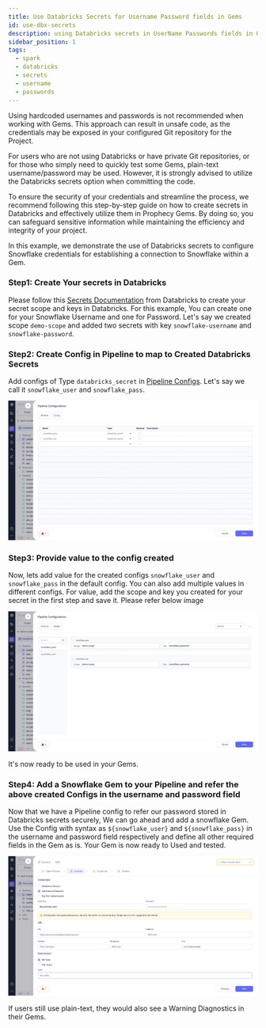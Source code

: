 ```yaml
---
title: Use Databricks Secrets for Username Password fields in Gems
id: use-dbx-secrets
description: using Databricks secrets in UserName Passwords fields in Gems
sidebar_position: 1
tags:
  - spark
  - databricks
  - secrets
  - username
  - passwords
---
```


Using hardcoded usernames and passwords is not recommended when working with Gems. This approach can result in unsafe code, as the credentials may be exposed in your configured Git repository for the Project.

For users who are not using Databricks or have private Git repositories, or for those who simply need to quickly test some Gems, plain-text username/password may be used. However, it is strongly advised to utilize the Databricks secrets option when committing the code.

To ensure the security of your credentials and streamline the process, we recommend following this step-by-step guide on how to create secrets in Databricks and effectively utilize them in Prophecy Gems. By doing so, you can safeguard sensitive information while maintaining the efficiency and integrity of your project.

In this example, we demonstrate the use of Databricks secrets to configure Snowflake credentials for establishing a connection to Snowflake within a Gem.

### Step1: Create Your secrets in Databricks

Please follow this [Secrets Documentation](https://docs.databricks.com/security/secrets/index.html) from Databricks to create your secret scope and keys in Databricks. For this example, You can create one for your Snowflake Username and one for Password. Let's say we created scope `demo-scope` and added two secrets with key `snowflake-username` and `snowflake-password`.

### Step2: Create Config in Pipeline to map to Created Databricks Secrets

Add configs of Type `databricks_secret` in [Pipeline Configs](https://docs.prophecy.io/Spark/configuration#pipeline-configuration). Let's say we call it `snowflake_user` and `snowflake_pass`.

![img.png](img/databricks_secrets_config.png)

### Step3: Provide value to the config created

Now, lets add value for the created configs `snowflake_user` and `snowflake_pass` in the default config. You can also add multiple values in different configs.
For value, add the scope and key you created for your secret in the first step and save it. Please refer below image

![img2.png](img/databricks_secrets_value.png)

It's now ready to be used in your Gems.

### Step4: Add a Snowflake Gem to your Pipeline and refer the above created Configs in the username and password field

Now that we have a Pipeline config to refer our password stored in Databricks secrets securely, We can go ahead and add a snowflake Gem.
Use the Config with syntax as `${snowflake_user}` and `${snowflake_pass}` in the username and password field respectively and define all other required fields in the Gem as is.
Your Gem is now ready to Used and tested.

![img3.png](img/snowflake_gem.png)

If users still use plain-text, they would also see a Warning Diagnostics in their Gems.
